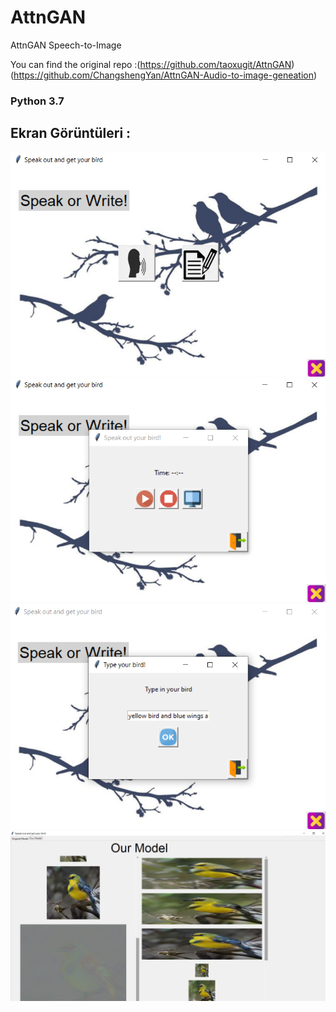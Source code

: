 # AttnGAN
AttnGAN Speech-to-Image

You can find the original repo :(https://github.com/taoxugit/AttnGAN) (https://github.com/ChangshengYan/AttnGAN-Audio-to-image-geneation)

### Python 3.7

## Ekran Görüntüleri : 
![1](https://github.com/senaarmagan/AttnGAN/blob/6065be4d59ac4860e96a2101cb3386081f963ac4/code/pictures/ss1%20(1).png)
![2](https://github.com/senaarmagan/AttnGAN/blob/6065be4d59ac4860e96a2101cb3386081f963ac4/code/pictures/ss1%20(2).png)
![3](https://github.com/senaarmagan/AttnGAN/blob/6065be4d59ac4860e96a2101cb3386081f963ac4/code/pictures/ss1%20(3).png)
![4](https://github.com/senaarmagan/AttnGAN/blob/6065be4d59ac4860e96a2101cb3386081f963ac4/code/pictures/ss1%20(4).png)
